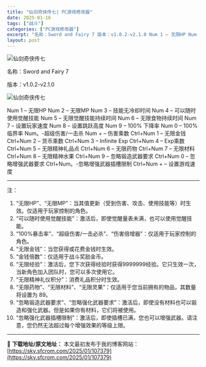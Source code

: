 ```yaml
---
title: "仙剑奇侠传七| PC游戏修改器"
date: 2025-01-16
tags: ["战斗"]
categories: ["PC游戏修改器"]
excerpt: "名称：Sword and Fairy 7 版本：v1.0.2-v2.1.0 Num 1 – 无限HP Num 2 – 无限MP Num 3 – 技能无冷却时间 Num 4 – 可以随时使用觉醒技能 Num 5 – 无限觉醒技能持续时间 Num 6 – 无限食物持续时间 Num 7 – 设置玩家速度 &hellip;"
layout: post
---
```


<img title="29.webp" src="https://sky.sfcrom.com/wp-content/uploads/2025/01/459e022853ba4.webp" alt="仙剑奇侠传七" />

名称：Sword and Fairy 7

版本：v1.0.2-v2.1.0

<img title="30.webp" src="https://sky.sfcrom.com/wp-content/uploads/2025/01/f711f8102bb0f.webp" alt="仙剑奇侠传七" />

Num 1 – 无限HP
Num 2 – 无限MP
Num 3 – 技能无冷却时间
Num 4 – 可以随时使用觉醒技能
Num 5 – 无限觉醒技能持续时间
Num 6 – 无限食物持续时间
Num 7 – 设置玩家速度
Num 8 – 设置跳跃高度
Num 9 – 100% 下降率
Num 0 – 100%临界率
Num。-超级伤害/一击杀
Num + – 伤害乘数
Ctrl+Num 1 – 无限金钱
Ctrl+Num 2 – 货币乘数
Ctrl+Num 3 – Infinite Exp
Ctrl+Num 4 – Exp乘数
Ctrl+Num 5 – 无限精神礼品点
Ctrl+Num 6 – 无限药物
Ctrl+Num 7 – 无限材料
Ctrl+Num 8 – 无限精神水果
Ctrl+Num 9 – 忽略锻造武器要求
Ctrl+Num 0 – 忽略增强武器要求
Ctrl+Num。-忽略增强武器插槽限制
Ctrl+Num + – 设置游戏速度

<hr />

注：
<ol>
 	<li>“无限HP”、“无限MP”：当其值更新（受到伤害、攻击、使用技能等）时生效。仅适用于玩家控制的角色。</li>
 	<li>“可以随时使用觉醒技能”：激活后，即使觉醒量表未满，也可以使用觉醒技能。</li>
 	<li>“100%暴击率”、“超级伤害/一击必杀”、“伤害倍增器”：仅适用于玩家控制的角色。</li>
 	<li>“无限金钱”：当您获得或花费金钱时生效。</li>
 	<li>“金钱倍数”：仅适用于战斗奖励金币。</li>
 	<li>“无限经验”：激活后，您下次获得经验时获得9999999经验。它只生效一次，当新角色加入团队时，您可以多次使用它。</li>
 	<li>“无限精神礼仪积分”：消费礼品积分时生效。</li>
 	<li>“无限药物”、“无限材料”、“无限灵果”：仅适用于您当前拥有的物品，其数量将设置为 89。</li>
 	<li>“忽略锻造武器要求”、“忽略强化武器要求”：激活后，即使没有材料也可以锻造和强化武器。但是如果你有材料，它们将被使用。</li>
 	<li>“忽略强化武器插槽限制”：激活后，即使插槽已满，您也可以增强武器。请注意，您仍然无法超过每个增强效果的等级上限。</li>
</ol>

---
📖 **下载地址/原文地址：** 本文最初发布于我的博客网站：[https://sky.sfcrom.com/2025/01/107379](https://sky.sfcrom.com/2025/01/107379)
